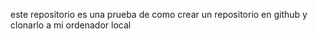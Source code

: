 este repositorio es una prueba de como crear un repositorio en github y clonarlo a mi ordenador local
